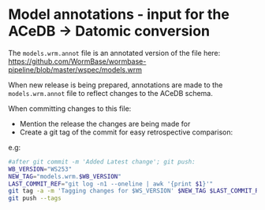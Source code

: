 # Model annotations - input for the ACeDB -> Datomic conversion

The `models.wrm.annot` file is an annotated version of the file here:
https://github.com/WormBase/wormbase-pipeline/blob/master/wspec/models.wrm

When new release is being prepared, annotations are made to the
`models.wrm.annot` file to reflect changes to the ACeDB schema.

When committing changes to this file:

  * Mention the release the changes are being made for
  * Create a git tag of the commit for easy retrospective comparison:
  
   e.g:
   
   ```bash
   #after git commit -m 'Added Latest change'; git push:
   WB_VERSION="WS253"
   NEW_TAG="models.wrm.$WB_VERSION"
   LAST_COMMIT_REF="git log -n1 --oneline | awk '{print $1}'"
   git tag -a -m 'Tagging changes for $WS_VERSION' $NEW_TAG $LAST_COMMIT_REF
   git push --tags
   ```
